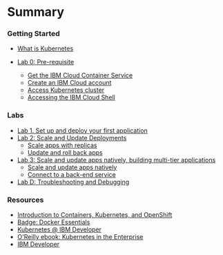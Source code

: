# Summary

<!-- Rules of SUMMARY.md are here: https://docs.gitbook.com/integrations/github/content-configuration#summary -->
<!-- All headings MUST be THREE hashmarks (###) -->
<!-- Indented bullets (4 spaces) will make the first line be a section -->

### Getting Started

* [What is Kubernetes](k8s.md)

* [Lab 0: Pre-requisite]()
    * [Get the IBM Cloud Container Service](Lab0/README.md)
    * [Create an IBM Cloud account](pre-work/CREATE_IBMID.md)
    * [Access Kubernetes cluster](pre-work/ACCESS_CLUSTER.md)
    * [Accessing the IBM Cloud Shell](pre-work/CLOUD_SHELL.md)

### Labs 

* [Lab 1. Set up and deploy your first application](Lab1/README.md)
* [Lab 2: Scale and Update Deployments]()
    * [Scale apps with replicas](Lab2/README_1.md)
    * [Update and roll back apps](Lab2/README_2.md)
* [Lab 3: Scale and update apps natively, building multi-tier applications]()
    * [Scale and update apps natively](Lab3/README_1.md)
    * [Connect to a back-end service](Lab3/README_2.md)
* [Lab D: Troubleshooting and Debugging](LabD/README.md)

### Resources

* [Introduction to Containers, Kubernetes, and OpenShift](https://cognitiveclass.ai/courses/kubernetes-course)
* [Badge: Docker Essentials](https://cognitiveclass.ai/courses/docker-essentials)
* [Kubernetes @ IBM Developer](https://developer.ibm.com/components/kubernetes/)
* [O'Reilly ebook: Kubernetes in the Enterprise](https://www.ibm.com/account/reg/us-en/signup?formid=urx-34925&cm_mmc=OSocial_Twitter-_-Developer_Innovation-_-WW_WW-_-Kubernetes+in+the+Enterprise+Ebook_ov67299&cm_mmca1=000019RS&cm_mmca2=10004796)
* [IBM Developer](https://developer.ibm.com)